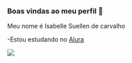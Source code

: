 ### Boas vindas ao meu perfil 👋

Meu nome é Isabelle Suellen de carvalho

-Estou estudando no [Alura](https://www.alura.com.br)

![](https://media.tenor.com/cdi-xTDkKWIAAAAi/fat-cat-love.gif)
